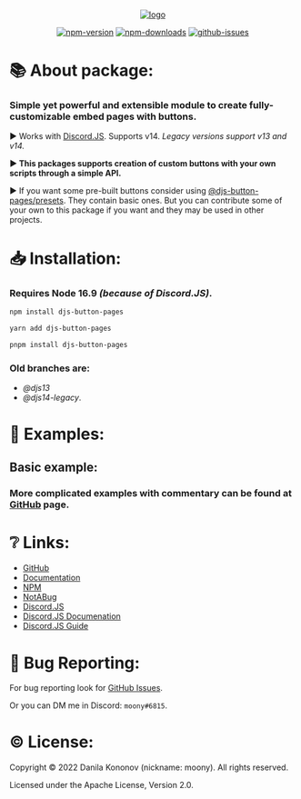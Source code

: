 <div align = "center">
    <br />
    <p>
        <a href = "https://i-moony.github.io/djs-button-pages/"><img src = "https://user-images.githubusercontent.com/80977522/174433134-54e6e9f6-b618-4d94-8552-5b5ba3c22a88.png" alt = "logo" /></a>
    </p>
    <p>
        <a href = "https://www.npmjs.com/package/djs-button-pages"><img src = "https://img.shields.io/npm/v/djs-button-pages?color=FF4433&style=flat-square" alt = "npm-version" /></a>
        <a href = "https://www.npmjs.com/package/djs-button-pages"><img src = "https://img.shields.io/npm/dt/djs-button-pages?color=FF4433&style=flat-square" alt = "npm-downloads" /></a>
        <a href = "https://github.com/i-Moony/djs-button-pages"><img src = "https://img.shields.io/github/issues/i-Moony/djs-button-pages?color=FF4433&style=flat-square" alt = "github-issues" /></a>
    </p>
</div>

# 📚 About package:
### **Simple yet powerful and extensible module to create fully-customizable embed pages with buttons.**

▶️ Works with [Discord.JS](https://www.npmjs.com/package/discord.js). Supports v14. *Legacy versions support v13 and v14.*

**▶️ This packages supports creation of custom buttons with your own scripts through a simple API.**

▶️ If you want some pre-built buttons consider using [@djs-button-pages/presets](). They contain basic ones. But you can contribute some of your own to this package if you want and they may be used in other projects.

# 📥 Installation:
### Requires Node **16.9** *(because of Discord.JS)*.

```bash
npm install djs-button-pages
```
```bash
yarn add djs-button-pages
```
```bash
pnpm install djs-button-pages
```

### Old branches are:
- *@djs13*
- *@djs14-legacy*.

# 📃 Examples:

## Basic example:

### More complicated examples with commentary can be found at [GitHub](https://github.com/i-Moony/djs-button-pages) page.

# ❔ Links:
* [GitHub](https://github.com/i-Moony/djs-button-pages)
* [Documentation](https://i-moony.github.io/djs-button-pages/)
* [NPM](https://www.npmjs.com/package/djs-button-pages)
* [NotABug](https://notabug.org/m00ny/djs-button-pages)
* [Discord.JS](https://discord.js.org/)
* [Discord.JS Documenation](https://discord.js.org/#/docs/)
* [Discord.JS Guide](https://discordjs.guide/)

# 🐛 Bug Reporting:
For bug reporting look for [GitHub Issues]().

Or you can DM me in Discord: `moony#6815`.

# © License:

Copyright © 2022 Danila Kononov (nickname: moony). All rights reserved.

Licensed under the Apache License, Version 2.0.